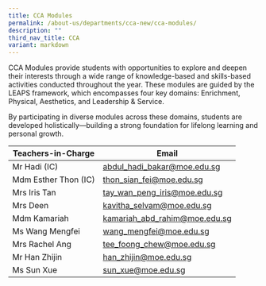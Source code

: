 ```yaml
---
title: CCA Modules
permalink: /about-us/departments/cca-new/cca-modules/
description: ""
third_nav_title: CCA
variant: markdown
---
```

CCA Modules provide students with opportunities to explore and deepen their interests through a wide range of knowledge-based and skills-based activities conducted throughout the year. These modules are guided by the LEAPS framework, which encompasses four key domains: Enrichment, Physical, Aesthetics, and Leadership & Service.

By participating in diverse modules across these domains, students are developed holistically—building a strong foundation for lifelong learning and personal growth.

| Teachers-in-Charge | Email |
| -------- | -------- |
| Mr Hadi (IC)     | abdul_hadi_bakar@moe.edu.sg     |
| Mdm Esther Thon (IC)     | thon_sian_fei@moe.edu.sg     |
| Mrs Iris Tan     | tay_wan_peng_iris@moe.edu.sg     |
| Mrs Deen     | kavitha_selvam@moe.edu.sg     |
| Mdm Kamariah     | kamariah_abd_rahim@moe.edu.sg     |
| Ms Wang Mengfei     | wang_mengfei@moe.edu.sg     |
| Mrs Rachel Ang     | tee_foong_chew@moe.edu.sg     |
| Mr Han Zhijin     | han_zhijin@moe.edu.sg     |
| Ms Sun Xue      | sun_xue@moe.edu.sg     |

